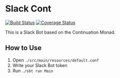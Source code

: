 Slack Cont
===================

[![Build Status](https://travis-ci.org/y-yu/slackcont.svg?branch=master)](https://travis-ci.org/y-yu/slackcont)
[![Coverage Status](https://coveralls.io/repos/github/y-yu/slackcont/badge.svg?branch=master)](https://coveralls.io/github/y-yu/slackcont?branch=master)

This is a Slack Bot based on the Continuation Monad.

## How to Use

1. Open `./src/main/resources/default.conf`
2. Write your Slack Bot token
3. Run `./sbt run Main`
